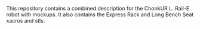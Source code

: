 This repository contains a combined description for the ChonkUR L. Rail-E robot with mockups. It also contains the Express Rack and Long Bench Seat xacros and stls.